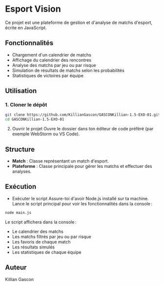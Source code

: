 
# Esport Vision

Ce projet est une plateforme de gestion et d'analyse de matchs d'esport, écrite en JavaScript.

## Fonctionnalités

- Chargement d'un calendrier de matchs
- Affichage du calendrier des rencontres
- Analyse des matchs par jeu ou par risque
- Simulation de résultats de matchs selon les probabilités
- Statistiques de victoires par équipe

## Utilisation

### 1. Cloner le dépôt

```bash
git clone https://github.com/KillianGascon/GASCONKillian-1.5-EXO-01.git
cd GASCONKillian-1.5-EXO-01
```

2. Ouvrir le projet
   Ouvre le dossier dans ton éditeur de code préféré (par exemple WebStorm ou VS Code).

## Structure

- **Match** : Classe représentant un match d'esport.
- **Plateforme** : Classe principale pour gérer les matchs et effectuer des analyses.

## Exécution

- Exécuter le script
   Assure-toi d'avoir Node.js installé sur ta machine.
   Lance le script principal pour voir les fonctionnalités dans la console :

```bash
node main.js
```

Le script affichera dans la console :
- Le calendrier des matchs
- Les matchs filtrés par jeu ou par risque
- Les favoris de chaque match
- Les résultats simulés
- Les statistiques de chaque équipe

## Auteur

Killian Gascon

